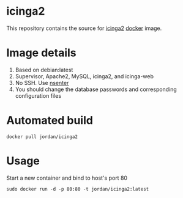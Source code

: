icinga2
==============

This repository contains the source for [icinga2](https://www.icinga.org/icinga2/) [docker](https://docker.io) image.

# Image details

1. Based on debian:latest
1. Supervisor, Apache2, MySQL, icinga2, and icinga-web 
1. No SSH.  Use [nsenter](https://github.com/jpetazzo/nsenter)
1. You should change the database passwords and corresponding configuration files

# Automated build

```docker pull jordan/icinga2```

# Usage
Start a new container and bind to host's port 80

```sudo docker run -d -p 80:80 -t jordan/icinga2:latest```
